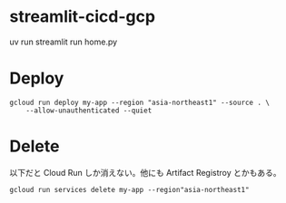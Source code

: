 # streamlit-cicd-gcp

uv run streamlit run home.py

# Deploy

```
gcloud run deploy my-app --region "asia-northeast1" --source . \
    --allow-unauthenticated --quiet
```

# Delete

以下だと Cloud Run しか消えない。他にも Artifact Registroy とかもある。

```
gcloud run services delete my-app --region"asia-northeast1"
```
